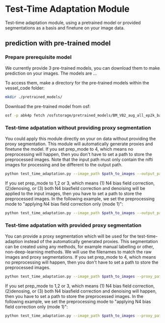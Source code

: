 # **Test-Time Adaptation Module**
Test-time adaptation module, using a pretrained model or provided segmentations as a basis and finetune on your image data. 
## **prediction with pre-trained model**
### **Prepare prerequisite model**
We currently provide 3 pre-trained models, you can download them to make prediction on your images. The models are ... 

To access them, make a directory for the pre-trained models within the vessel_code folder:
```bash
mkdir ./pretrained_models/
```
Download the pre-trained model from osf:

```bash
osf -p abk4p fetch /osfstorage/pretrained_models/BM_VB2_aug_all_ep2k_bat_10_0903 ./pretrained_models/BM_VB2_aug_all_ep2k_bat_10_0903
```


### **Test-time adpatation without providing proxy segmentation**
You could apply this module directly on your on data without providing the proxy segmentation. This module will automatically generate proxies and finetune the model.
If you set prep_mode to 4, which means no preprocessing will happen, then you don't have to set a path to store the preprocessed images. Note that the input path must only contain the nifti images for processing and be different to the output path.


```bash
python test_time_adaptation.py --image_path $path_to_images --output_path $path_to_output --pretrained $path_to_pretrained_model --prep_mode 4 --epochs $n_epochs --learning_rate 1e-3
```

If you set prep_mode to 1,2 or 3, which means (1) N4 bias field correction, (2)denosing, or (3) both N4 biasfield correction and denoising will be applied to the input images, then you have to set a path to store the preprocessed images. In the following example, we set the preprocessing mode to "applying N4 bias field correction only (mode 1)":


```bash
python test_time_adaptation.py --image_path $path_to_images --output_path $path_to_output --preprocessed_path $path_to_preprocessed_images --pretrained $path_to_pretrained_model --prep_mode 1 --epochs $n_epochs --learning_rate 1e-3
```
### **Test-time adpatation with provided proxy segmentation**
You can provide a proxy segmentation which will be used for the test-time-adaption instead of the automatically generated proxies. This segmentation can be created using any methods, for example manual labelling or other, non-deep-learning methods. We will use the filenames to match the raw images and proxy segmentations. If you set prep_mode to 4, which means no preprocessing will happen, then you don't have to set a path to store the preprocessed images. 


```bash
python test_time_adaptation.py --image_path $path_to_images --proxy_path $path_to_proxy_labels --output_path $path_to_output --pretrained $path_to_pretrained_model --prep_mode 4 --epochs $n_epochs --learning_rate 1e-3
```
 If you set prep_mode to 1,2 or 3, which means (1) N4 bias field correction, (2)denosing, or (3) both N4 biasfield correction and denoising will happen, then you have to set a path to store the preprocessed images. In the following example, we set the preprocessing mode to "applying N4 bias field correction only (mode 1)":


```bash
python test_time_adaptation.py --image_path $path_to_images --proxy_path $path_to_proxy_labels --output_path $path_to_output --preprocessed_path $path_to_preprocessed_images --pretrained $path_to_pretrained_model --prep_mode 1 --epochs $n_epochs --learning_rate 1e-3
```
